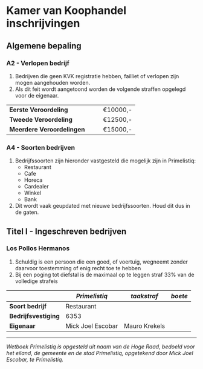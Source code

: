 # Kamer van Koophandel inschrijvingen

## Algemene bepaling

### A2 - Verlopen bedrijf

1. Bedrijven die geen KVK registratie hebben, failliet of verlopen zijn mogen aangehouden worden.
2. Als dit feit wordt aangetoond worden de volgende straffen opgelegd voor de eigenaar.

|   |  |  |  |
|---|---|---|---|
|  **Eerste Veroordeling** |   |  | €10000,-  |
| **Tweede Veroordeling**  |   |  | €12500,-  |
| **Meerdere Veroordelingen**  |   |   | €15000,-  |

### A4 - Soorten bedrijven

1. Bedrijfssoorten zijn hieronder vastgesteld die mogelijk zijn in Primelistiq:
    * Restaurant
    * Cafe
    * Horeca
    * Cardealer
    * Winkel
    * Bank
2. Dit wordt vaak geupdated met nieuwe bedrijfssoorten. Houd dit dus in de gaten.

## Titel I - Ingeschreven bedrijven

### Los Pollos Hermanos 

1. Schuldig is een persoon die een goed, of voertuig, wegneemt zonder daarvoor toestemming of enig recht toe te hebben
2. Bij een poging tot diefstal is de maximaal op te leggen straf 33% van de volledige strafeis
   
|   | *Primelistiq*  | *taakstraf*  | *boete*  |
|---|---|---|---|
|  **Soort bedrijf** | Restaurant |   | 
| **Bedrijfsvestiging**  | 6353  |  |    |
| **Eigenaar**  | Mick Joel Escobar | Mauro Krekels |

---------------------
*Wetboek Primelistiq is opgesteld uit naam van de Hoge Raad, bedoeld voor het eiland, de gemeente en de stad Primelistiq, opgetekend door Mick Joel Escobar, te Primelistiq.*
